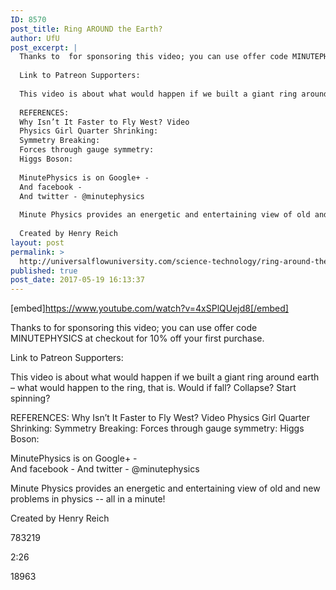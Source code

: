 ```yaml
---
ID: 8570
post_title: Ring AROUND the Earth?
author: UfU
post_excerpt: |
  Thanks to  for sponsoring this video; you can use offer code MINUTEPHYSICS at checkout for 10% off your first purchase.
  
  Link to Patreon Supporters:
  
  This video is about what would happen if we built a giant ring around earth – what would happen to the ring, that is. Would if fall? Collapse? Start spinning?
  
  REFERENCES:
  Why Isn’t It Faster to Fly West? Video
  Physics Girl Quarter Shrinking:
  Symmetry Breaking:
  Forces through gauge symmetry:
  Higgs Boson:
  
  MinutePhysics is on Google+ -
  And facebook -
  And twitter - @minutephysics
  
  Minute Physics provides an energetic and entertaining view of old and new problems in physics -- all in a minute!
  
  Created by Henry Reich
layout: post
permalink: >
  http://universalflowuniversity.com/science-technology/ring-around-the-earth/
published: true
post_date: 2017-05-19 16:13:37
---
```

[embed]https://www.youtube.com/watch?v=4xSPlQUejd8[/embed]<br>
<p>Thanks to  for sponsoring this video; you can use offer code MINUTEPHYSICS at checkout for 10% off your first purchase.

Link to Patreon Supporters: 

This video is about what would happen if we built a giant ring around earth – what would happen to the ring, that is. Would if fall? Collapse? Start spinning?

REFERENCES:
Why Isn’t It Faster to Fly West? Video 
Physics Girl Quarter Shrinking: 
Symmetry Breaking: 
Forces through gauge symmetry: 
Higgs Boson: 

MinutePhysics is on Google+ -  
And facebook - 
And twitter - @minutephysics

Minute Physics provides an energetic and entertaining view of old and new problems in physics -- all in a minute!

Created by Henry Reich</p>
<p>783219</p>
<p>2:26</p>
<p>18963</p>
<br></br>